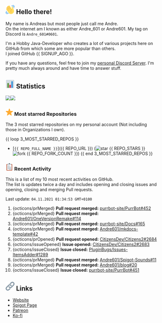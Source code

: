 <!-- Links -->
[purr]: https://purrbot.site
[discord]: https://discord.gg/6dazXp6
[website]: https://andre601.ch
[spigot]: https://www.spigotmc.org/resources/authors/56829/
[patreon]: https://patreon.com/andre_601
[ko-fi]: https://ko-fi.com/andre_601

<!-- SVGs -->
[star]: https://cdn.jsdelivr.net/gh/Readme-Workflows/Readme-Icons@main/icons/octicons/StarredRepository.svg
[fork]: https://cdn.jsdelivr.net/gh/Readme-Workflows/Readme-Icons@main/icons/octicons/ForkedRepository.svg

## <img alt="emoji" src="https://raw.githubusercontent.com/twitter/twemoji/master/assets/svg/1f44b.svg" height="30em"> Hello there!
My name is Andreas but most people just call me Andre.  
On the internet am I known as either Andre_601 or Andre601. My tag on Discord is `Andre_601#0601`.

I'm a Hobby Java-Developer who creates a lot of various projects here on GitHub from which some are more popular than others.  
I joined GitHub {{ SIGNUP_AGO }}.

If you have any questions, feel free to join my [personal Discord Server][discord]. I'm pretty much always around and have time to answer stuff.

## <img alt="emoji" src="https://raw.githubusercontent.com/twitter/twemoji/master/assets/svg/1f4ca.svg" height="30em"> Statistics
<img height="195px" src="https://github-readme-stats.vercel.app/api?username=Andre601&show_icons=true&hide_rank=true&title_color=3498db&bg_color=ffffff00&text_color=718096&disable_animations=true"><img height="195px" src="https://github-readme-stats.vercel.app/api/top-langs?username=Andre601&layout=compact&title_color=3498db&bg_color=ffffff00&text_color=718096">

### <img alt="emoji" src="https://raw.githubusercontent.com/twitter/twemoji/master/assets/svg/2b50.svg" height="25em"> Most starred Repositories
The 3 most starred repositories on my personal account (Not including those in Organizations I own).

{{ loop 3_MOST_STARRED_REPOS }}
- [`{{ REPO_FULL_NAME }}`]({{ REPO_URL }}) (![star] {{ REPO_STARS }} ![fork] {{ REPO_FORK_COUNT }})
{{ end 3_MOST_STARRED_REPOS }}

### <img alt="emoji" src="https://raw.githubusercontent.com/twitter/twemoji/master/assets/svg/1f4cb.svg" height="25em"> Recent Activity
This is a list of my 10 most recent activities on GitHub.  
The list is updates twice a day and includes opening and closing issues and opening, closing and merging Pull requests.

<!--RECENT_ACTIVITY:last_update-->
Last update: `04.11.2021 01:34:53 GMT+0100`
<!--RECENT_ACTIVITY:last_update_end-->
<!--RECENT_ACTIVITY:start-->
1. {octicons/prMerged} **Pull request merged:** [purrbot-site/PurrBot#452](https://github.com/purrbot-site/PurrBot/pull/452)
2. {octicons/prMerged} **Pull request merged:** [Andre601/OneVersionRemake#114](https://github.com/Andre601/OneVersionRemake/pull/114)
3. {octicons/prMerged} **Pull request merged:** [purrbot-site/Docs#165](https://github.com/purrbot-site/Docs/pull/165)
4. {octicons/prMerged} **Pull request merged:** [Andre601/mkdocs-template#42](https://github.com/Andre601/mkdocs-template/pull/42)
5. {octicons/prOpened} **Pull request opened:** [CitizensDev/Citizens2#2684](https://github.com/CitizensDev/Citizens2/pull/2684)
6. {octicons/issueOpened} **Issue opened:** [CitizensDev/Citizens2#2683](https://github.com/CitizensDev/Citizens2/issues/2683)
7. {octicons/issueClosed} **Issue closed:** [PluginBugs/Issues-ItemsAdder#1289](https://github.com/PluginBugs/Issues-ItemsAdder/issues/1289)
8. {octicons/prMerged} **Pull request merged:** [Andre601/Spigot-Sounds#11](https://github.com/Andre601/Spigot-Sounds/pull/11)
9. {octicons/prMerged} **Pull request merged:** [Andre601/blog#20](https://github.com/Andre601/blog/pull/20)
10. {octicons/issueClosed} **Issue closed:** [purrbot-site/PurrBot#451](https://github.com/purrbot-site/PurrBot/issues/451)
<!--RECENT_ACTIVITY:end-->

## <img alt="emoji" src="https://raw.githubusercontent.com/twitter/twemoji/master/assets/svg/1f517.svg" height="30em"> Links
- [Website]
- [Spigot Page][spigot]
- [Patreon]
- [Ko-fi]
